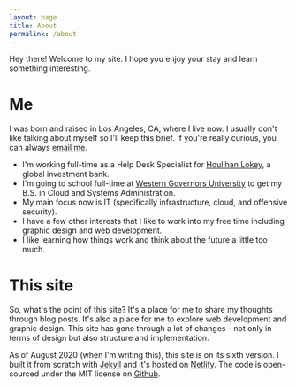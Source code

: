 ```yaml
---
layout: page
title: About
permalink: /about
---
```

Hey there! Welcome to my site. I hope you enjoy your stay and learn something interesting.

# Me
I was born and raised in Los Angeles, CA, where I live now. I usually don't like talking about myself so I'll keep this brief. If you're really curious, you can always [email me](mailto:hello@victorbilgin.com).

- I'm working full-time as a Help Desk Specialist for [Houlihan Lokey](https://hl.com), a global investment bank.
- I'm going to school full-time at [Western Governors University](https://wgu.edu) to get my B.S. in Cloud and Systems Administration.
- My main focus now is IT (specifically infrastructure, cloud, and offensive security).
- I have a few other interests that I like to work into my free time including graphic design and web development.
- I like learning how things work and think about the future a little too much.

# This site
So, what's the point of this site? It's a place for me to share my thoughts through blog posts. It's also a place for me to explore web development and graphic design. This site has gone through a lot of changes - not only in terms of design but also structure and implementation.

As of August 2020 (when I'm writing this), this site is on its sixth version. I built it from scratch with [Jekyll](https://jekyllrb.com) and it's hosted on [Netlify](https://netlify.com). The code is open-sourced under the MIT license on [Github](https://github.com/vbilgin/vb-v6).
